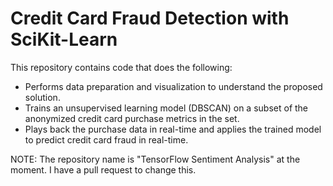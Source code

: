 # Credit Card Fraud Detection with SciKit-Learn

This repository contains code that does the following:

- Performs data preparation and visualization to understand the proposed solution.
- Trains an unsupervised learning model (DBSCAN) on a subset of the anonymized credit card purchase metrics in the set.
- Plays back the purchase data in real-time and applies the trained model to predict credit card fraud in real-time.

NOTE: The repository name is "TensorFlow Sentiment Analysis" at the moment.  I have a pull request to change this.
